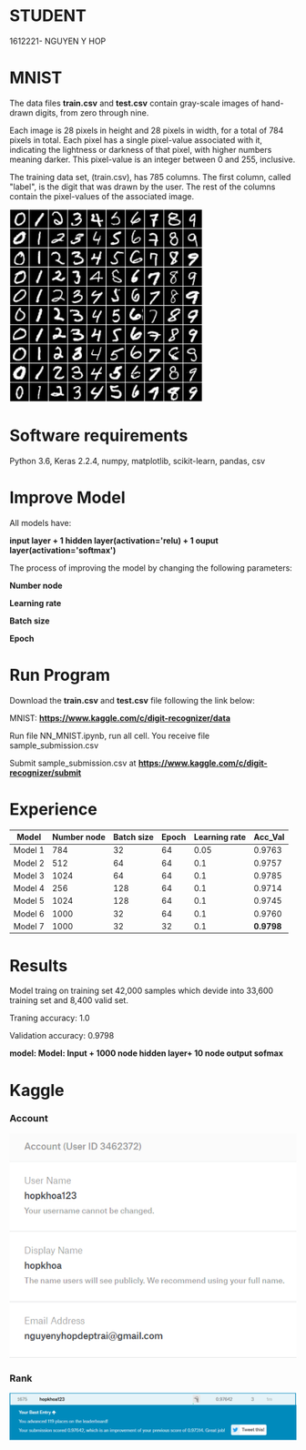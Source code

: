 # STUDENT
1612221- NGUYEN Y HOP

# MNIST
The data files **train.csv** and **test.csv** contain gray-scale images of hand-drawn digits, from zero through nine.

Each image is 28 pixels in height and 28 pixels in width, for a total of 784 pixels in total. Each pixel has a single pixel-value associated with it, indicating the lightness or darkness of that pixel, with higher numbers meaning darker. This pixel-value is an integer between 0 and 255, inclusive.

The training data set, (train.csv), has 785 columns. The first column, called "label", is the digit that was drawn by the user. The rest of the columns contain the pixel-values of the associated image.

![](image/image_1.png)
# Software requirements

Python 3.6, Keras 2.2.4, numpy, matplotlib, scikit-learn, pandas, csv

# Improve Model
All models have: 

**input layer + 1 hidden layer(activation='relu) + 1 ouput layer(activation='softmax')**

The process of improving the model by changing the following parameters:

  **Number node**

  **Learning rate**

  **Batch size**

  **Epoch**
  
# Run Program

Download the **train.csv** and **test.csv** file following the link below:

MNIST: **https://www.kaggle.com/c/digit-recognizer/data**

Run file NN_MNIST.ipynb, run all cell. You receive file sample_submission.csv

Submit sample_submission.csv at **https://www.kaggle.com/c/digit-recognizer/submit**


# Experience

| Model |	Number node	| Batch size	| Epoch	| Learning rate | Acc_Val |
|---|---|---|---|---|---|
| Model 1 |	784	| 32 |64 | 0.05 | 0.9763 |
| Model 2	| 512 |64 | 64 | 0.1	| 0.9757 |
| Model 3 |	1024 | 64 |	64 | 0.1 | 0.9785 |
| Model 4 |	256 |	128 |	64 | 0.1 | 0.9714 |
| Model 5 | 1024 | 128 | 64 | 0.1 | 0.9745 |
| Model 6 | 1000 | 32 | 64 | 0.1 | 0.9760 |
| Model 7 | 1000 | 32 | 32 | 0.1 | **0.9798** |

# Results

Model traing on training set 42,000 samples which devide into 33,600 training set and 8,400 valid set.

Traning accuracy: 1.0

Validation accuracy: 0.9798

**model: Model: Input + 1000 node hidden layer+ 10 node output sofmax**

# Kaggle

### Account

![](image/image_4.PNG)

### Rank

![](image/image_3.PNG)

